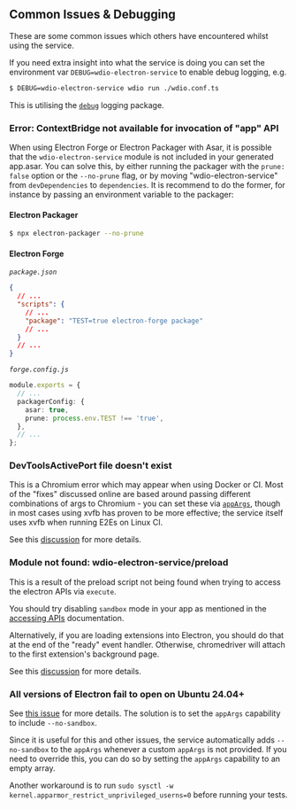 ## Common Issues & Debugging

These are some common issues which others have encountered whilst using the service.

If you need extra insight into what the service is doing you can set the environment var `DEBUG=wdio-electron-service` to enable debug logging, e.g.

```bash
$ DEBUG=wdio-electron-service wdio run ./wdio.conf.ts
```

This is utilising the [`debug`](https://github.com/debug-js/debug) logging package.

### Error: ContextBridge not available for invocation of "app" API

When using Electron Forge or Electron Packager with Asar, it is possible that the `wdio-electron-service` module is not included in your generated app.asar.
You can solve this, by either running the packager with the `prune: false` option or the `--no-prune` flag, or by moving "wdio-electron-service" from `devDependencies` to `dependencies`.
It is recommend to do the former, for instance by passing an environment variable to the packager:

#### Electron Packager

```bash
$ npx electron-packager --no-prune
```

#### Electron Forge

_`package.json`_

```json
{
  // ...
  "scripts": {
    // ...
    "package": "TEST=true electron-forge package"
    // ...
  }
  // ...
}
```

_`forge.config.js`_

```ts
module.exports = {
  // ...
  packagerConfig: {
    asar: true,
    prune: process.env.TEST !== 'true',
  },
  // ...
};
```

### DevToolsActivePort file doesn't exist

This is a Chromium error which may appear when using Docker or CI. Most of the "fixes" discussed online are based around passing different combinations of args to Chromium - you can set these via [`appArgs`](./configuration/service-configuration.md#appargs-string), though in most cases using xvfb has proven to be more effective; the service itself uses xvfb when running E2Es on Linux CI.

See this [discussion](https://github.com/webdriverio-community/wdio-electron-service/discussions/60) for more details.

### Module not found: wdio-electron-service/preload

This is a result of the preload script not being found when trying to access the electron APIs via `execute`.

You should try disabling `sandbox` mode in your app as mentioned in the [accessing APIs](./electron-apis/accessing-apis.md#additional-steps-for-non-bundled-preload-scripts) documentation.

Alternatively, if you are loading extensions into Electron, you should do that at the end of the "ready" event handler. Otherwise, chromedriver will attach to the first extension's background page.

See this [discussion](https://github.com/webdriverio-community/wdio-electron-service/discussions/667) for more details.

### All versions of Electron fail to open on Ubuntu 24.04+

See [this issue](https://github.com/electron/electron/issues/41066) for more details. The solution is to set the `appArgs` capability to include `--no-sandbox`.

Since it is useful for this and other issues, the service automatically adds `--no-sandbox` to the `appArgs` whenever a custom `appArgs` is not provided. If you need to override this, you can do so by setting the `appArgs` capability to an empty array.

Another workaround is to run `sudo sysctl -w kernel.apparmor_restrict_unprivileged_userns=0` before running your tests.
